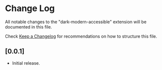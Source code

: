 # Change Log

All notable changes to the "dark-modern-accessible" extension will be documented in this file.

Check [Keep a Changelog](http://keepachangelog.com) for recommendations on how to structure this file.

## [0.0.1]

- Initial release.
